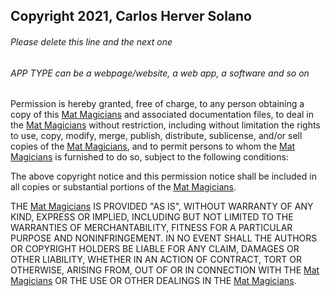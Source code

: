 ## Copyright 2021, Carlos Herver Solano

###### Please delete this line and the next one
###### APP TYPE can be a webpage/website, a web app, a software and so on

Permission is hereby granted, free of charge, to any person obtaining a copy of this [Mat Magicians](https://carloshs1994.github.io/math-magicians/) and associated documentation files, to deal in the [Mat Magicians](https://carloshs1994.github.io/math-magicians/) without restriction, including without limitation the rights to use, copy, modify, merge, publish, distribute, sublicense, and/or sell copies of the [Mat Magicians](https://carloshs1994.github.io/math-magicians/), and to permit persons to whom the [Mat Magicians](https://carloshs1994.github.io/math-magicians/) is furnished to do so, subject to the following conditions:

The above copyright notice and this permission notice shall be included in all copies or substantial portions of the [Mat Magicians](https://carloshs1994.github.io/math-magicians/).

THE [Mat Magicians](https://carloshs1994.github.io/math-magicians/) IS PROVIDED "AS IS", WITHOUT WARRANTY OF ANY KIND, EXPRESS OR IMPLIED, INCLUDING BUT NOT LIMITED TO THE WARRANTIES OF MERCHANTABILITY, FITNESS FOR A PARTICULAR PURPOSE AND NONINFRINGEMENT. IN NO EVENT SHALL THE AUTHORS OR COPYRIGHT HOLDERS BE LIABLE FOR ANY CLAIM, DAMAGES OR OTHER LIABILITY, WHETHER IN AN ACTION OF CONTRACT, TORT OR OTHERWISE, ARISING FROM, OUT OF OR IN CONNECTION WITH THE [Mat Magicians](https://carloshs1994.github.io/math-magicians/) OR THE USE OR OTHER DEALINGS IN THE [Mat Magicians](https://carloshs1994.github.io/math-magicians/).